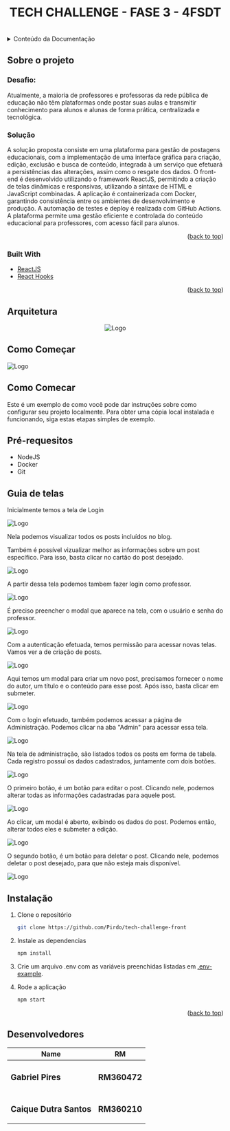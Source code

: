 <br />
<div align="center">
  <h1 align="center">TECH CHALLENGE - FASE 3 - 4FSDT
 </h1>
  <br />
</div>
<details>
  <summary>Conteúdo da Documentação</summary>
  <ol>
    <li>
      <a href="#sobre-o-projeto">Sobre o projeto</a>
      <ul>
        <li><a href="#built-with">Built With</a></li>
      </ul>
    </li>
    <li><a href="#arquitetura">Arquitetura</a></li>
    <li>
      <a href="#como-comecar">Como Começar</a>
      <ul>
        <li><a href="#pre-requesitos">Pre-requesitos</a></li>
        <li><a href="#instalacao">Instalação</a></li>
      </ul>
    </li>
    <li><a href="#desenvolvedores">Desenvolvedores</a></li>
  </ol>
</details>

## Sobre o projeto

### Desafio:

Atualmente, a maioria de professores e professoras da rede pública de
educação não têm plataformas onde postar suas aulas e transmitir conhecimento
para alunos e alunas de forma prática, centralizada e tecnológica.

### Solução

A solução proposta consiste em uma plataforma para gestão de postagens educacionais, com a implementação de uma interface gráfica para criação, edição, exclusão e busca de conteúdo, integrada à um serviço que efetuará a persistências das alterações, assim como o resgate dos dados. O front-end é desenvolvido utilizando o framework ReactJS, permitindo a criação de telas dinâmicas e responsivas, utilizando a sintaxe de HTML e JavaScript combinadas. A aplicação é containerizada com Docker, garantindo consistência entre os ambientes de desenvolvimento e produção. A automação de testes e deploy é realizada com GitHub Actions. A plataforma permite uma gestão eficiente e controlada do conteúdo educacional para professores, com acesso fácil para alunos.

<p align="right">(<a href="#readme-top">back to top</a>)</p>

### Built With

-   [ReactJS](https://react.dev/)
-   [React Hooks](https://react.dev/reference/react/hooks)

<p align="right">(<a href="#readme-top">back to top</a>)</p>

## Arquitetura

<div align="center">
  <img src="images/arquitetura.png" alt="Logo">
</div>

## Como Começar

<img src="./src/images/arquitetura.png" alt="Logo" >

</div>

## Como Comecar

Este é um exemplo de como você pode dar instruções sobre como configurar seu projeto localmente.
Para obter uma cópia local instalada e funcionando, siga estas etapas simples de exemplo.

## Pré-requesitos

-   NodeJS
-   Docker
-   Git

## Guia de telas

Inicialmente temos a tela de Login

<img src="./src/images/tela-inicial.png" alt="Logo" >

Nela podemos visualizar todos os posts incluídos no blog.

Também é possível vizualizar melhor as informações sobre um post específico. Para isso, basta clicar no cartão do post desejado.

<img src="./src/images/tela-post.png" alt="Logo" >

A partir dessa tela podemos tambem fazer login como professor.

<img src="./src/images/tela-inicial-login.png" alt="Logo" >

É preciso preencher o modal que aparece na tela, com o usuário e senha do professor.

<img src="./src/images/tela-inicial-login-modal.png" alt="Logo" >

Com a autenticação efetuada, temos permissão para acessar novas telas. Vamos ver a de criação de posts.

<img src="./src/images/tela-inicial-criar-post.png" alt="Logo" >

Aqui temos um modal para criar um novo post, precisamos fornecer o nome do autor, um título e o conteúdo para esse post. Após isso, basta clicar em submeter.

<img src="./src/images/tela-inicial-post-modal.png" alt="Logo" >

Com o login efetuado, também podemos acessar a página de Administração. Podemos clicar na aba "Admin" para acessar essa tela.

<img src="./src/images/tela-inicial-admin.png" alt="Logo" >

Na tela de administração, são listados todos os posts em forma de tabela. Cada registro possuí os dados cadastrados, juntamente com dois botões.

<img src="./src/images/tela-admin.png" alt="Logo" >

O primeiro botão, é um botão para editar o post. Clicando nele, podemos alterar todas as informações cadastradas para aquele post.

<img src="./src/images/tela-admin-editar.png" alt="Logo" >

Ao clicar, um modal é aberto, exibindo os dados do post. Podemos então, alterar todos eles e submeter a edição.

<img src="./src/images/tela-admin-editar-modal.png" alt="Logo" >

O segundo botão, é um botão para deletar o post. Clicando nele, podemos deletar o post desejado, para que não esteja mais disponível.

<img src="./src/images/tela-admin-deletar.png" alt="Logo" >

## Instalação

1. Clone o repositório

    ```sh
    git clone https://github.com/Pirdo/tech-challenge-front
    ```

2. Instale as dependencias

    ```sh
    npm install
    ```

3. Crie um arquivo .env com as variáveis preenchidas listadas em [.env-example](.env.example).
4. Rode a aplicação

    ```bash
    npm start
    ```

<p align="right">(<a href="#readme-top">back to top</a>)</p>

## Desenvolvedores

| Name                          | RM                  |
| ----------------------------- | ------------------- |
| <h3>Gabriel Pires </h3>       | <h3> RM360472 </h3> |
| <h3>Caique Dutra Santos </h3> | <h3> RM360210 </h3> |

